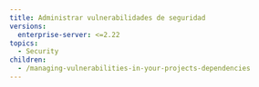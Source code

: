 ```yaml
---
title: Administrar vulnerabilidades de seguridad
versions:
  enterprise-server: <=2.22
topics:
  - Security
children:
  - /managing-vulnerabilities-in-your-projects-dependencies
---
```


<!--See /content/code-security/supply-chain-security for the current version of this article -->
